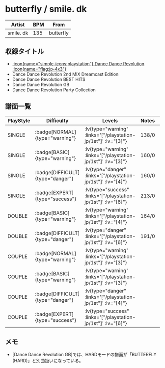 # butterfly / smile. dk

|Artist|BPM|From|
|------|---|----|
|smile. dk|135|butterfly|

## 収録タイトル

- [:icon{name="simple-icons:playstation"} Dance Dance Revolution :icon{name="flag:jp-4x3"}](/playstation-jp/1st)
- Dance Dance Revolution 2nd MIX Dreamcast Edition
- Dance Dance Revolution BEST HITS
- Dance Dance Revolution GB
- Dance Dance Revolution Party Collection

## 譜面一覧

|PlayStyle|Difficulty|Levels|Notes|Movie|
|---------|----------|------|-----|-----|
|SINGLE| :badge[NORMAL]{type="warning"}| :lv{type="warning" :links='["/playstation-jp/1st"]' :lv="[3]"}|138/0||
|SINGLE| :badge[BASIC]{type="warning"}| :lv{type="warning" :links='["/playstation-jp/1st"]' :lv="[3]"}|160/0||
|SINGLE| :badge[DIFFICULT]{type="danger"}| :lv{type="danger" :links='["/playstation-jp/1st"]' :lv="[4]"}|160/0||
|SINGLE| :badge[EXPERT]{type="success"}| :lv{type="success" :links='["/playstation-jp/1st"]' :lv="[6]"}|213/0||
|DOUBLE| :badge[BASIC]{type="warning"}| :lv{type="warning" :links='["/playstation-jp/1st"]' :lv="[4]"}|164/0||
|DOUBLE| :badge[DIFFICULT]{type="danger"}| :lv{type="danger" :links='["/playstation-jp/1st"]' :lv="[6]"}|191/0||
|COUPLE| :badge[NORMAL]{type="warning"}| :lv{type="warning" :links='["/playstation-jp/1st"]' :lv="[3]"}|||
|COUPLE| :badge[BASIC]{type="warning"}| :lv{type="warning" :links='["/playstation-jp/1st"]' :lv="[3]"}|||
|COUPLE| :badge[DIFFICULT]{type="danger"}| :lv{type="danger" :links='["/playstation-jp/1st"]' :lv="[4]"}|||
|COUPLE| :badge[EXPERT]{type="success"}| :lv{type="success" :links='["/playstation-jp/1st"]' :lv="[6]"}|||

## メモ

- [Dance Dance Revolution GB]では、HARDモードの譜面が「BUTTERFLY (HARD)」と別曲扱いになっている。
